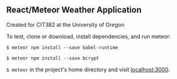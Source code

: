 ## React/Meteor Weather Application

Created for CIT382 at the University of Oregon

To test, clone or download, install dependencies, and run meteor:

`$ meteor npm install --save babel-runtime`

`$ meteor npm install --save bcrypt`

`$ meteor` in the project's home directory and visit [localhost:3000](http://localhost:3000). 
